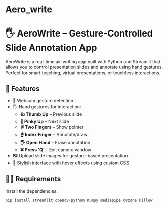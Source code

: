 # Aero_write
# 🖐️ AeroWrite – Gesture-Controlled Slide Annotation App

AeroWrite is a real-time air-writing app built with Python and Streamlit that allows you to control presentation slides and annotate using hand gestures. Perfect for smart teaching, virtual presentations, or touchless interactions.

## 🚀 Features

- 📸 Webcam gesture detection
- 🖐️ Hand gestures for interaction:
  - **👍 Thumb Up** – Previous slide
  - **👋 Pinky Up** – Next slide
  - **✌️ Two Fingers** – Show pointer
  - **☝️ Index Finger** – Annotate/draw
  - **🖐️ Open Hand** – Erase annotation
  - **❌ Press 'Q'** – Exit camera window
- 🖼️ Upload slide images for gesture-based presentation
- 🎨 Stylish interface with hover effects using custom CSS

## 🧑‍💻 Requirements

Install the dependencies:

```bash
pip install streamlit opencv-python numpy mediapipe cvzone Pillow

